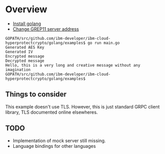 # Overview

- [Install golang](https://golang.org/doc/install)
- [Change GREP11 server address](https://github.com/vpaprots/ibm-cloud-hyperprotectcrypto/blob/master/golang/examples/main.go#L146)

```
GOPATH/src/github.com/ibm-developer/ibm-cloud-hyperprotectcrypto/golang/examples$ go run main.go
Generated AES Key
Generated IV
Encrypted message
Decrypted message
Hello, this is a very long and creative message without any imagination
GOPATH/src/github.com/ibm-developer/ibm-cloud-hyperprotectcrypto/golang/examples$ 
```

## Things to consider

This example doesn't use TLS. However, this is just standard GRPC client library, TLS documented online elsewheres.

## TODO

- Implementation of mock server still missing.
- Language bindings for other languages
